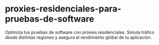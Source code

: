 # proxies-residenciales-para-pruebas-de-software
Optimiza tus pruebas de software con proxies residenciales. Simula tráfico desde distintas regiones y asegura el rendimiento global de tu aplicación.
